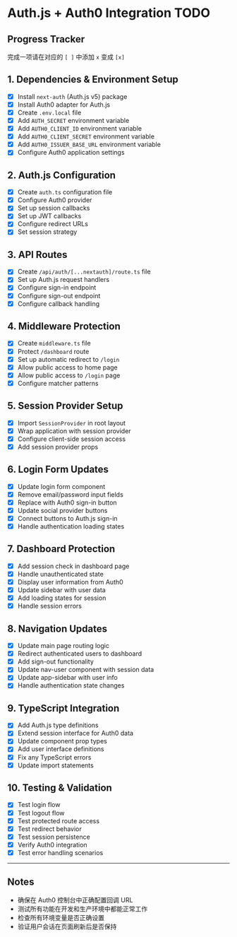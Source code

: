 # Auth.js + Auth0 Integration TODO

## Progress Tracker
完成一项请在对应的 `[ ]` 中添加 `x` 变成 `[x]`

## 1. Dependencies & Environment Setup
- [x] Install `next-auth` (Auth.js v5) package
- [x] Install Auth0 adapter for Auth.js
- [x] Create `.env.local` file
- [x] Add `AUTH_SECRET` environment variable
- [x] Add `AUTH0_CLIENT_ID` environment variable
- [x] Add `AUTH0_CLIENT_SECRET` environment variable
- [x] Add `AUTH0_ISSUER_BASE_URL` environment variable
- [x] Configure Auth0 application settings

## 2. Auth.js Configuration
- [x] Create `auth.ts` configuration file
- [x] Configure Auth0 provider
- [x] Set up session callbacks
- [x] Set up JWT callbacks
- [x] Configure redirect URLs
- [x] Set session strategy

## 3. API Routes
- [x] Create `/api/auth/[...nextauth]/route.ts` file
- [x] Set up Auth.js request handlers
- [x] Configure sign-in endpoint
- [x] Configure sign-out endpoint
- [x] Configure callback handling

## 4. Middleware Protection
- [x] Create `middleware.ts` file
- [x] Protect `/dashboard` route
- [x] Set up automatic redirect to `/login`
- [x] Allow public access to home page
- [x] Allow public access to `/login` page
- [x] Configure matcher patterns

## 5. Session Provider Setup
- [x] Import `SessionProvider` in root layout
- [x] Wrap application with session provider
- [x] Configure client-side session access
- [x] Add session provider props

## 6. Login Form Updates
- [x] Update login form component
- [x] Remove email/password input fields
- [x] Replace with Auth0 sign-in button
- [x] Update social provider buttons
- [x] Connect buttons to Auth.js sign-in
- [x] Handle authentication loading states

## 7. Dashboard Protection
- [x] Add session check in dashboard page
- [x] Handle unauthenticated state
- [x] Display user information from Auth0
- [x] Update sidebar with user data
- [x] Add loading states for session
- [x] Handle session errors

## 8. Navigation Updates
- [x] Update main page routing logic
- [x] Redirect authenticated users to dashboard
- [x] Add sign-out functionality
- [x] Update nav-user component with session data
- [x] Update app-sidebar with user info
- [x] Handle authentication state changes

## 9. TypeScript Integration
- [x] Add Auth.js type definitions
- [x] Extend session interface for Auth0 data
- [x] Update component prop types
- [x] Add user interface definitions
- [x] Fix any TypeScript errors
- [x] Update import statements

## 10. Testing & Validation
- [x] Test login flow
- [x] Test logout flow
- [x] Test protected route access
- [x] Test redirect behavior
- [x] Test session persistence
- [x] Verify Auth0 integration
- [x] Test error handling scenarios

---

## Notes
- 确保在 Auth0 控制台中正确配置回调 URL
- 测试所有功能在开发和生产环境中都能正常工作
- 检查所有环境变量是否正确设置
- 验证用户会话在页面刷新后是否保持